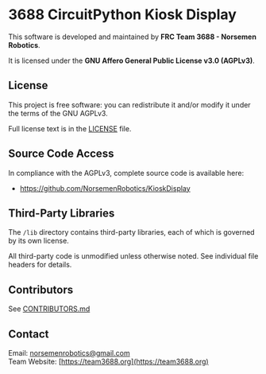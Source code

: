 # 3688 CircuitPython Kiosk Display

This software is developed and maintained by **FRC Team 3688 - Norsemen Robotics**. 

It is licensed under the **GNU Affero General Public License v3.0 (AGPLv3)**.

## License

This project is free software: you can redistribute it and/or modify it under the terms of the GNU AGPLv3.

Full license text is in the [LICENSE](LICENSE) file.

## Source Code Access

In compliance with the AGPLv3, complete source code is available here:

- https://github.com/NorsemenRobotics/KioskDisplay

## Third-Party Libraries

The `/lib` directory contains third-party libraries, each of which is governed by its own license. 

All third-party code is unmodified unless otherwise noted. See individual file headers for details.

## Contributors

See [CONTRIBUTORS.md](CONTRIBUTORS.md)

## Contact

Email: norsemenrobotics@gmail.com  
Team Website: [https://team3688.org](https://team3688.org) 